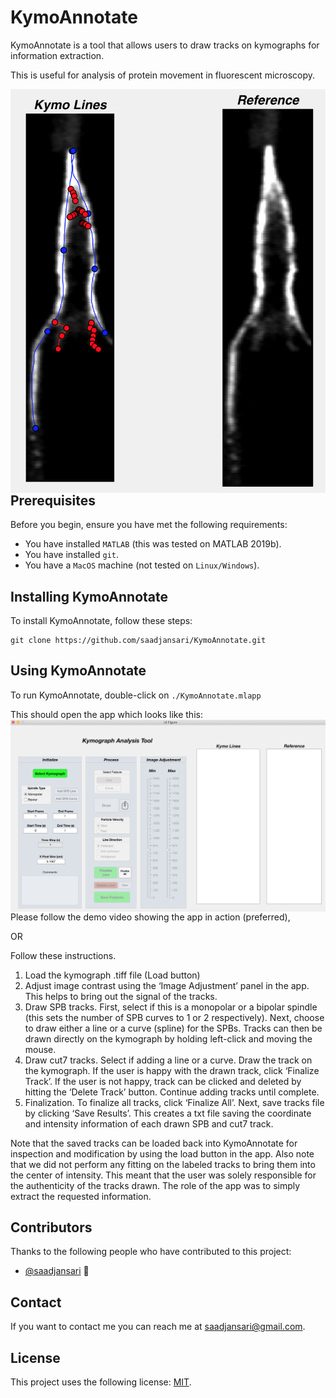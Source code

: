 # KymoAnnotate

KymoAnnotate is a tool that allows users to draw tracks on kymographs for information extraction.

This is useful for analysis of protein movement in fluorescent microscopy.

<img src="./icons/example_tracks.png"
     alt="KymoAnnotate Tracks"
     style="float: left; margin-right: 10px;" />

## Prerequisites

Before you begin, ensure you have met the following requirements:
* You have installed `MATLAB` (this was tested on MATLAB 2019b).
* You have installed `git`.
* You have a `MacOS` machine (not tested on `Linux/Windows`).

## Installing KymoAnnotate

To install KymoAnnotate, follow these steps:

```
git clone https://github.com/saadjansari/KymoAnnotate.git
```


## Using KymoAnnotate

To run KymoAnnotate, double-click on `./KymoAnnotate.mlapp`

This should open the app which looks like this:
<img src="./icons/app_layout.png"
     alt="KymoAnnotate Layout"
     style="float: left; margin-right: 10px;" />

Please follow the demo video showing the app in action (preferred),

OR

Follow these instructions.

1. Load the kymograph .tiff file (Load button)
2. Adjust image contrast using the ‘Image Adjustment’ panel in the app. This helps to bring out the signal of the tracks.
3. Draw SPB tracks. First, select if this is a monopolar or a bipolar spindle (this sets the number of SPB curves to 1 or 2 respectively). Next, choose to draw either a line or a curve (spline) for the SPBs. Tracks can then be drawn directly on the kymograph by holding left-click and moving the mouse.
4. Draw cut7 tracks. Select if adding a line or a curve. Draw the track on the kymograph. If the user is happy with the drawn track, click ‘Finalize Track’. If the user is not happy, track can be clicked and deleted by hitting the ‘Delete Track’ button. Continue adding tracks until complete.
5. Finalization. To finalize all tracks, click ‘Finalize All’. Next, save tracks file by clicking ‘Save Results’. This creates a txt file saving the coordinate and intensity information of each drawn SPB and cut7 track.

Note that the saved tracks can be loaded back into KymoAnnotate for inspection and modification by using the load button in the app. 
Also note that we did not perform any fitting on the labeled tracks to bring them into the center of intensity. 
This meant that the user was solely responsible for the authenticity of the tracks drawn. 
The role of the app was to simply extract the requested information.


## Contributors

Thanks to the following people who have contributed to this project:

* [@saadjansari](https://github.com/saadjansari) 📖


## Contact

If you want to contact me you can reach me at saadjansari@gmail.com.

## License

This project uses the following license: [MIT](https://opensource.org/licenses/MIT).
